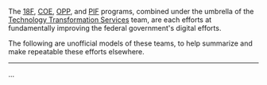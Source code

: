 The [18F](https://18f.gsa.gov), [COE](https://coe.gsa.gov/), [OPP](https://www.gsa.gov/about-us/organization/federal-acquisition-service/technology-transformation-services/office-of-products-and-programs), and [PIF](https://presidentialinnovationfellows.gov/) programs, combined under the umbrella of the [Technology Transformation Services](https://www.gsa.gov/about-us/organization/federal-acquisition-service/technology-transformation-services) team, are each efforts at fundamentally improving the federal government's digital efforts.  

The following are unofficial models of these teams, to help summarize and make repeatable these efforts elsewhere.  

------------


...

